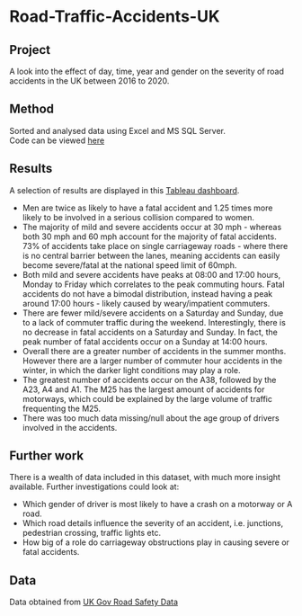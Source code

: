 # Road-Traffic-Accidents-UK


## Project 

A look into the effect of day, time, year and gender on the severity of road accidents in the UK between 2016 to 2020.  

## Method

Sorted and analysed data using Excel and MS SQL Server.  
Code can be viewed [here](https://github.com/LottesofCode/Road-Traffic-Accidents-UK/blob/main/SQLCarAccidents.sql)

## Results

A selection of results are displayed in this [Tableau dashboard](https://public.tableau.com/views/UKRoadTrafficAccidentsSeverity2016-2020/Dashboard1?:language=en-US&publish=yes&:display_count=n&:origin=viz_share_link). 


-  Men are twice as likely to have a fatal accident and 1.25 times more likely to be involved in a serious collision compared to women. 
-  The majority of mild and severe accidents occur at 30 mph - whereas both 30 mph and 60 mph account for the majority of fatal accidents. 73% of accidents take place on single carriageway roads - where there is no central barrier between the lanes, meaning accidents can easily become severe/fatal at the national speed limit of 60mph. 
-  Both mild and severe accidents have peaks at 08:00 and 17:00 hours, Monday to Friday which correlates to the peak commuting hours. Fatal accidents do not have a bimodal distribution, instead having a peak around 17:00 hours - likely caused by weary/impatient commuters.    
-  There are fewer mild/severe accidents on a Saturday and Sunday, due to a lack of commuter traffic during the weekend. Interestingly, there is no decrease in fatal accidents on a Saturday and Sunday. In fact, the peak number of fatal accidents occur on a Sunday at 14:00 hours. 
-  Overall there are a greater number of accidents in the summer months. However there are a larger number of commuter hour accidents in the winter, in which the darker light conditions may play a role. 
-  The greatest number of accidents occur on the A38, followed by the A23, A4 and A1.  The M25 has the largest amount of accidents for motorways, which could be explained by the large volume of traffic frequenting the M25. 
- There was too much data missing/null about the age group of drivers involved in the accidents. 

## Further work

There is a wealth of data included in this dataset, with much more insight available. Further investigations could look at:
- Which gender of driver is most likely to have a crash on a motorway or A road. 
- Which road details influence the severity of an accident, i.e. junctions, pedestrian crossing, traffic lights etc.
- How big of a role do carriageway obstructions play in causing severe or fatal accidents. 

## Data

Data obtained from [UK Gov Road Safety Data](https://www.data.gov.uk/dataset/cb7ae6f0-4be6-4935-9277-47e5ce24a11f/road-safety-data)
